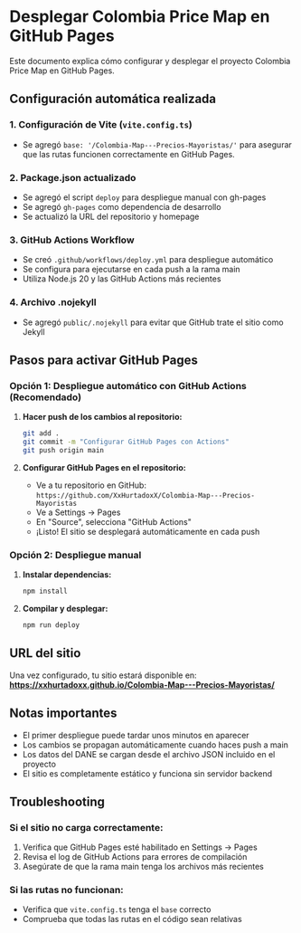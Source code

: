 # Desplegar Colombia Price Map en GitHub Pages

Este documento explica cómo configurar y desplegar el proyecto Colombia Price Map en GitHub Pages.

## Configuración automática realizada

### 1. Configuración de Vite (`vite.config.ts`)
- Se agregó `base: '/Colombia-Map---Precios-Mayoristas/'` para asegurar que las rutas funcionen correctamente en GitHub Pages.

### 2. Package.json actualizado
- Se agregó el script `deploy` para despliegue manual con gh-pages
- Se agregó `gh-pages` como dependencia de desarrollo
- Se actualizó la URL del repositorio y homepage

### 3. GitHub Actions Workflow
- Se creó `.github/workflows/deploy.yml` para despliegue automático
- Se configura para ejecutarse en cada push a la rama main
- Utiliza Node.js 20 y las GitHub Actions más recientes

### 4. Archivo .nojekyll
- Se agregó `public/.nojekyll` para evitar que GitHub trate el sitio como Jekyll

## Pasos para activar GitHub Pages

### Opción 1: Despliegue automático con GitHub Actions (Recomendado)

1. **Hacer push de los cambios al repositorio:**
   ```bash
   git add .
   git commit -m "Configurar GitHub Pages con Actions"
   git push origin main
   ```

2. **Configurar GitHub Pages en el repositorio:**
   - Ve a tu repositorio en GitHub: `https://github.com/XxHurtadoxX/Colombia-Map---Precios-Mayoristas`
   - Ve a Settings → Pages
   - En "Source", selecciona "GitHub Actions"
   - ¡Listo! El sitio se desplegará automáticamente en cada push

### Opción 2: Despliegue manual

1. **Instalar dependencias:**
   ```bash
   npm install
   ```

2. **Compilar y desplegar:**
   ```bash
   npm run deploy
   ```

## URL del sitio

Una vez configurado, tu sitio estará disponible en:
**https://xxhurtadoxx.github.io/Colombia-Map---Precios-Mayoristas/**

## Notas importantes

- El primer despliegue puede tardar unos minutos en aparecer
- Los cambios se propagan automáticamente cuando haces push a main
- Los datos del DANE se cargan desde el archivo JSON incluido en el proyecto
- El sitio es completamente estático y funciona sin servidor backend

## Troubleshooting

### Si el sitio no carga correctamente:
1. Verifica que GitHub Pages esté habilitado en Settings → Pages
2. Revisa el log de GitHub Actions para errores de compilación
3. Asegúrate de que la rama main tenga los archivos más recientes

### Si las rutas no funcionan:
- Verifica que `vite.config.ts` tenga el `base` correcto
- Comprueba que todas las rutas en el código sean relativas
